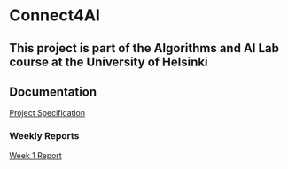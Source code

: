 # Connect4AI

## This project is part of the Algorithms and AI Lab course at the University of Helsinki

## Documentation

[Project Specification]()

### Weekly Reports

[Week 1 Report]()
